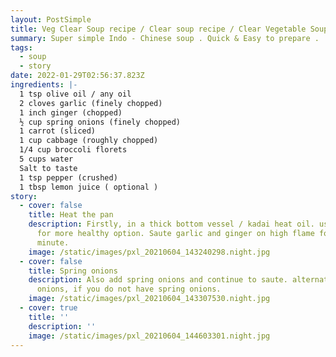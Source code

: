 ```yaml
---
layout: PostSimple
title: Veg Clear Soup recipe / Clear soup recipe / Clear Vegetable Soup
summary: Super simple Indo - Chinese soup . Quick & Easy to prepare .
tags:
  - soup
  - story
date: 2022-01-29T02:56:37.823Z
ingredients: |-
  1 tsp olive oil / any oil
  2 cloves garlic (finely chopped)
  1 inch ginger (chopped)
  ½ cup spring onions (finely chopped)
  1 carrot (sliced)
  1 cup cabbage (roughly chopped)
  1/4 cup broccoli florets
  5 cups water
  Salt to taste
  1 tsp pepper (crushed)
  1 tbsp lemon juice ( optional )
story:
  - cover: false
    title: Heat the pan
    description: Firstly, in a thick bottom vessel / kadai heat oil. use olive oil
      for more healthy option. Saute garlic and ginger on high flame for a
      minute.
    image: /static/images/pxl_20210604_143240298.night.jpg
  - cover: false
    title: Spring onions
    description: Also add spring onions and continue to saute. alternatively use
      onions, if you do not have spring onions.
    image: /static/images/pxl_20210604_143307530.night.jpg
  - cover: true
    title: ''
    description: ''
    image: /static/images/pxl_20210604_144603301.night.jpg
---
```

